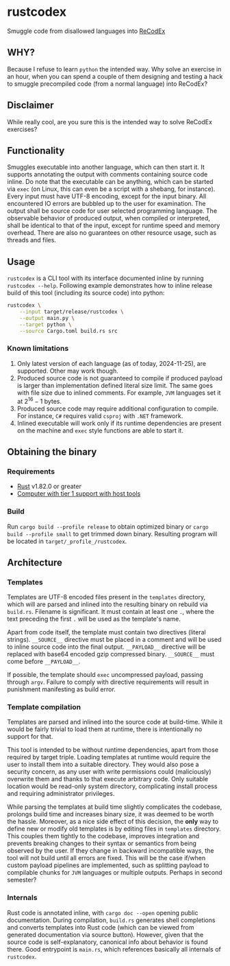 # rustcodex

Smuggle code from disallowed languages into [ReCodEx](https://github.com/recodex)

## WHY?

Because I refuse to learn `python` the intended way. Why solve an exercise
in an hour, when you can spend a couple of them designing and testing a hack
to smuggle precompiled code (from a normal language) into ReCodEx?

## Disclaimer

While really cool, are you sure this is the intended way to solve ReCodEx exercises?

## Functionality

Smuggles executable into another language, which can then start it. It supports
annotating the output with comments containing source code inline. Do note that
the executable can be anything, which can be started via `exec` (on Linux, this
can even be a script with a shebang, for instance). Every input must have UTF-8
encoding, except for the input binary. All encountered IO errors are bubbled up
to the user for examination. The output shall be source code for user selected
programming language. The observable behavior of produced output, when compiled
or interpreted, shall be identical to that of the input, except for runtime
speed and memory overhead. There are also no guarantees on other resource usage,
such as threads and files.

## Usage

`rustcodex` is a CLI tool with its interface documented inline by running
`rustcodex --help`. Following example demonstrates how to inline release build
of this tool (including its source code) into python:

```bash
rustcodex \
    --input target/release/rustcodex \
    --output main.py \
    --target python \
    --source Cargo.toml build.rs src
```

### Known limitations

1. Only latest version of each language (as of today, 2024-11-25), are supported.
   Other may work though.
2. Produced source code is not guaranteed to compile if produced payload is larger
   than implementation defined literal size limit. The same goes with file size due
   to inlined comments. For example, `JVM` languages set it at $2^{16}-1$ bytes.
3. Produced source code may require additional configuration to compile.
   For instance, `C#` requires valid `csproj` with `.NET` framework.
4. Inlined executable will work only if its runtime dependencies are present on
   the machine and `exec` style functions are able to start it.

## Obtaining the binary

### Requirements

- [Rust](https://www.rust-lang.org/) v1.82.0 or greater
- [Computer with tier 1 support with host tools](https://doc.rust-lang.org/nightly/rustc/platform-support.html)

### Build

Run `cargo build --profile release` to obtain optimized binary or
`cargo build --profile small` to get trimmed down binary. Resulting program
will be located in `target/_profile_/rustcodex`.

## Architecture

### Templates

Templates are UTF-8 encoded files present in the `templates` directory, which
will are parsed and inlined into the resulting binary on rebuild via `build.rs`.
Filename is significant. It must contain at least one `.`, where the text
preceding the first `.` will be used as the template's name.

Apart from code itself, the template must contain two directives (literal strings).
`__SOURCE__` directive must be placed in a comment and will be used to inline
source code into the final output. `__PAYLOAD__` directive will be replaced with
base64 encoded gzip compressed binary. `__SOURCE__` must come before `__PAYLOAD__`.

If possible, the template should `exec` uncompressed payload, passing through
`argv`. Failure to comply with directive requirements will result in punishment
manifesting as build error.

### Template compilation

Templates are parsed and inlined into the source code at build-time. While
it would be fairly trivial to load them at runtime, there is intentionally
no support for that.

This tool is intended to be without runtime dependencies, apart from those
required by target triple. Loading templates at runtime would require the
user to install them into a suitable directory. They would also pose a
security concern, as any user with write permissions could (maliciously)
overwrite them and thanks to that execute arbitrary code. Only suitable
location would be read-only system directory, complicating install process
and requiring administrator privileges.

While parsing the templates at build time slightly complicates the codebase,
prolongs build time and increases binary size, it was deemed to be worth the
hassle. Moreover, as a nice side effect of this decision, the **only** way to
define new or modify old templates is by editing files in `templates` directory.
This couples them tightly to the codebase, improves integration and prevents
breaking changes to their syntax or semantics from being observed by the user.
If they change in backward incompatible ways, the tool will not build until
all errors are fixed. This will be the case if/when custom payload pipelines
are implemented, such as splitting payload to compilable chunks for `JVM`
languages or multiple outputs. Perhaps in second semester?

### Internals

Rust code is annotated inline, with `cargo doc --open` opening public documentation.
During compilation, `build.rs` generates shell completions and converts templates
into Rust code (which can be viewed from generated documentation via source button).
However, given that the source code is self-explanatory, canonical info about behavior
is found there. Good entrypoint is `main.rs`, which references basically all internals
of `rustcodex`.
